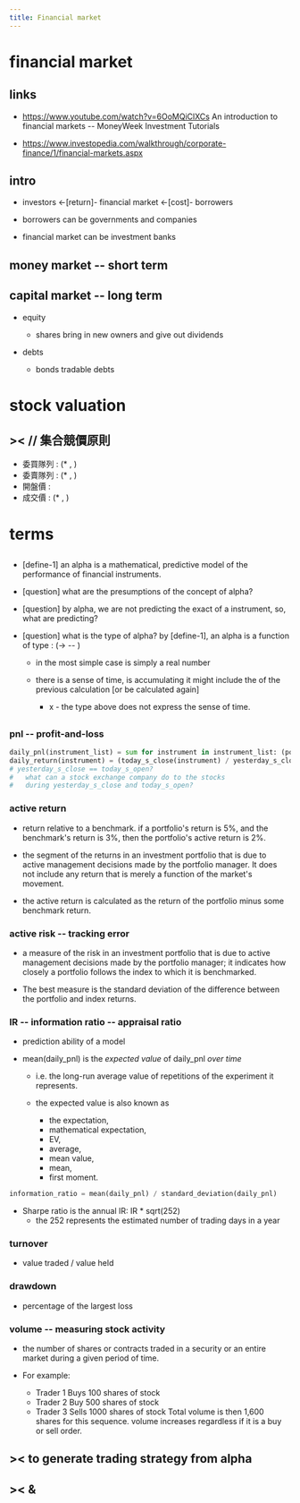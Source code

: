 ```yaml
---
title: Financial market
---
```


# financial market

## links

- https://www.youtube.com/watch?v=6OoMQiClXCs
  An introduction to financial markets
  -- MoneyWeek Investment Tutorials

- https://www.investopedia.com/walkthrough/corporate-finance/1/financial-markets.aspx

## intro

- investors <-[return]- financial market <-[cost]- borrowers

- borrowers can be governments and companies

- financial market can be investment banks

## money market -- short term

## capital market -- long term

- equity
  - shares
    bring in new owners
    and give out dividends

- debts
  - bonds
    tradable debts

# stock valuation

## >< // 集合競價原則

- 委買隊列 : (* <price>, <number>) <ordered-list>
- 委賣隊列 : (* <price>, <number>) <ordered-list>
- 開盤價 : <price>
- 成交價 : (* <price>, <number>)

# terms

## <alpha>

- [define-1]
  an alpha is a mathematical, predictive model
  of the performance of financial instruments.

- [question]
  what are the presumptions of the concept of alpha?

- [question]
  by alpha, we are not predicting the exact <price> of a instrument,
  so, what are predicting?

- [question]
  what is the type of alpha?
  by [define-1], an alpha is a function of type :
  (-> <instrument-data> -- <prediction>)
  - in the most simple case <prediction> is simply a real number

  - there is a sense of time,
    <instrument-data> is accumulating
    it might include the <prediction>
    of the previous calculation [or be calculated again]
    - x -
      the type above does not express the sense of time.

## <statistic>

### pnl -- profit-and-loss

```python
daily_pnl(instrument_list) = sum for instrument in instrument_list: (position * daily_return(instrument))
daily_return(instrument) = (today_s_close(instrument) / yesterday_s_close(instrument)) - 1
# yesterday_s_close == today_s_open?
#   what can a stock exchange company do to the stocks
#   during yesterday_s_close and today_s_open?
```

### active return

- return relative to a benchmark.
  if a portfolio's return is 5%,
  and the benchmark's return is 3%,
  then the portfolio's active return is 2%.

- the segment of the returns in an investment portfolio
  that is due to active management decisions made by the portfolio manager.
  It does not include any return that is merely a function of the market's movement.

- the active return is calculated as
  the return of the portfolio minus some benchmark return.

### active risk -- tracking error

- a measure of the risk in an investment portfolio
  that is due to active management decisions made by the portfolio manager;
  it indicates how closely a portfolio follows the index
  to which it is benchmarked.

- The best measure is the standard deviation
  of the difference between the portfolio and index returns.

### IR -- information ratio -- appraisal ratio

- prediction ability of a model

- mean(daily_pnl) is the *expected value* of daily_pnl *over time*
  - i.e. the long-run average value
    of repetitions of the experiment it represents.

  - the expected value is also known as
    - the expectation,
    - mathematical expectation,
    - EV,
    - average,
    - mean value,
    - mean,
    - first moment.

```python
information_ratio = mean(daily_pnl) / standard_deviation(daily_pnl)
```

- Sharpe ratio is the annual IR: IR * sqrt(252)
  - the 252 represents the estimated number of trading days in a year

### turnover

- value traded / value held

### drawdown

- percentage of the largest loss

### volume -- measuring stock activity

- the number of shares or contracts
  traded in a security or an entire market
  during a given period of time.

- For example:
  - Trader 1 Buys 100 shares of stock
  - Trader 2 Buy 500 shares of stock
  - Trader 3 Sells 1000 shares of stock
  Total volume is then 1,600 shares for this sequence.
  volume increases regardless if it is a buy or sell order.

## >< to generate trading strategy from alpha

## >< <market-data> & <instrument-data>

